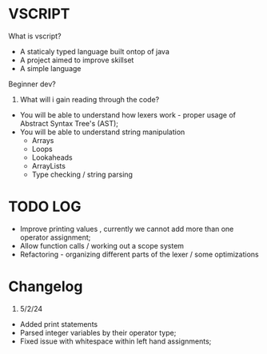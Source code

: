 # VSCRIPT


What is vscript?
- A staticaly typed language built ontop of java
- A project aimed to improve skillset
- A simple language


Beginner dev?

1. What will i gain reading through the code?
 - You will be able to understand how lexers work - proper usage of Abstract Syntax Tree's (AST);
 - You will be able to understand string manipulation 
    - Arrays
    - Loops
    - Lookaheads
    - ArrayLists
    - Type checking / string parsing


# TODO LOG
-  Improve printing values , currently we cannot add more than one operator assignment;
-  Allow function calls  / working out a scope system
-  Refactoring - organizing different parts of the lexer / some optimizations  
# Changelog

1. 5/2/24 
 - Added print statements 
 - Parsed integer variables by their operator type;
 - Fixed issue with whitespace within left hand assignments;
 
